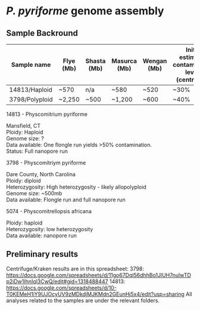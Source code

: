 # **_P. pyriforme_ genome assembly**

## Sample Backround

Sample name | Flye (Mb) | Shasta (Mb) | Masurca (Mb) | Wengan (Mb) | Initial estimated contamination levels (centrifuge)
-- | -- | -- | -- | -- | --
14813/Haploid | ~570 | n/a | ~580 | ~520 | ~30%
3798/Polyploid | ~2,250 | ~500 | ~1,200 | ~600 | ~40%

14813 - Physcomitrium pyriforme 

Mansfield, CT     
Ploidy: Haploid   
Genome size: ?    
Data available: One flongle run yields >50% contamination.     
Status: Full nanopore run


3798 - Physcomitriym pyriforme

Dare County, North Carolina   
Ploidy: diploid   
Heterozygosity: High heterozygosity - likely allopolyploid  
Genome size: ~500mb     
Data available: Flongle run and full nanopore run


5074 - Physcomitrellopsis africana

Ploidy: haploid   
Heterozygosity: low heterozygosity  
Data available: nanopore run 


## Preliminary results

Centrifuge/Kraken results are in this spreadsheet: 
3798: https://docs.google.com/spreadsheets/d/11go67Dql56dhhBo1JlUH7nulwTDp2iDw1IhnIql3CwQ/edit#gid=1318488447
14813: https://docs.google.com/spreadsheets/d/10-T0KEMeH1iY9UJOcyUV9zMDkdjMJKMdn2GEunHj5x4/edit?usp=sharing
All analyses related to the samples are under the relevant folders.



